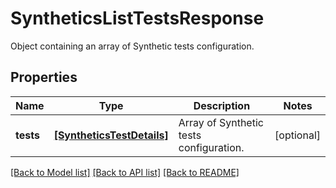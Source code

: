 # SyntheticsListTestsResponse

Object containing an array of Synthetic tests configuration.

## Properties

| Name      | Type                                                    | Description                             | Notes      |
| --------- | ------------------------------------------------------- | --------------------------------------- | ---------- |
| **tests** | [**[SyntheticsTestDetails]**](SyntheticsTestDetails.md) | Array of Synthetic tests configuration. | [optional] |

[[Back to Model list]](README.md#documentation-for-models) [[Back to API list]](README.md#documentation-for-api-endpoints) [[Back to README]](README.md)
